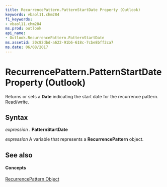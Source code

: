 ```yaml
---
title: RecurrencePattern.PatternStartDate Property (Outlook)
keywords: vbaol11.chm284
f1_keywords:
- vbaol11.chm284
ms.prod: outlook
api_name:
- Outlook.RecurrencePattern.PatternStartDate
ms.assetid: 20c82dbd-a622-91b6-618c-7cbe8bff2ca7
ms.date: 06/08/2017
---
```



# RecurrencePattern.PatternStartDate Property (Outlook)

Returns or sets a  **Date** indicating the start date for the recurrence pattern. Read/write.


## Syntax

 _expression_ . **PatternStartDate**

 _expression_ A variable that represents a **RecurrencePattern** object.


## See also


#### Concepts


[RecurrencePattern Object](Outlook.RecurrencePattern.md)

